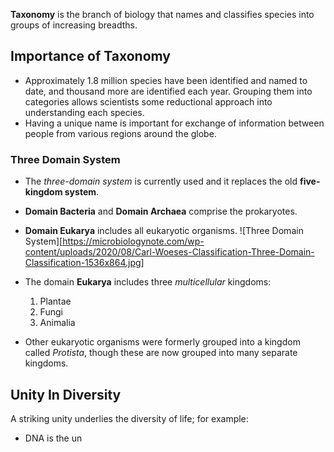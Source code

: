 **Taxonomy** is the branch of biology that names and classifies species into groups of increasing breadths.

## Importance of Taxonomy

- Approximately 1.8 million species have been identified and named to date, and thousand more are identified each year. Grouping them into categories allows scientists some reductional approach into understanding each species.
- Having a unique name is important for exchange of information between people from various regions around the globe.

### Three Domain System

- The *three-domain system* is currently used and it replaces the old **five-kingdom system**.
- **Domain Bacteria** and **Domain Archaea** comprise the prokaryotes.
- **Domain Eukarya** includes all eukaryotic organisms. ![Three Domain System][https://microbiologynote.com/wp-content/uploads/2020/08/Carl-Woeses-Classification-Three-Domain-Classification-1536x864.jpg]
- The domain **Eukarya** includes three *multicellular* kingdoms:
	1. Plantae
	2. Fungi
	3. Animalia

- Other eukaryotic organisms were formerly grouped into a kingdom called *Protista*, though these are now grouped into many separate kingdoms.

## Unity In Diversity

A striking unity underlies the diversity of life; for example:
- DNA is the un